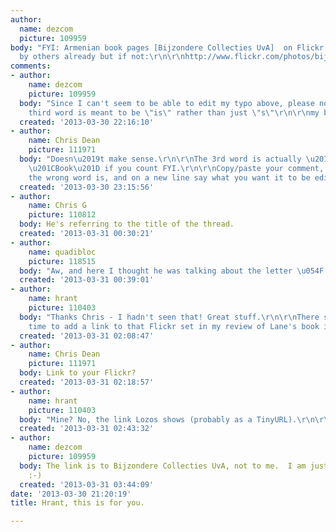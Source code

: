 ```yaml
---
author:
  name: dezcom
  picture: 109959
body: "FYI: Armenian book pages [Bijzondere Collecties UvA]  on Flickr may be known
  by others already but if not:\r\n\r\nhttp://www.flickr.com/photos/bijzonderecollectiesuva/sets/72157629968007414/"
comments:
- author:
    name: dezcom
    picture: 109959
  body: "Since I can't seem to be able to edit my typo above, please note that the
    third word is meant to be \"is\" rather than just \"s\"\r\n\r\nmy bad"
  created: '2013-03-30 22:16:10'
- author:
    name: Chris Dean
    picture: 111971
  body: "Doesn\u2019t make sense.\r\n\r\nThe 3rd word is actually \u201Cpages.\u201D
    \u201CBook\u201D if you count FYI.\r\n\r\nCopy/paste your comment, highlight what
    the wrong word is, and on a new line say what you want it to be edited to.\r\n"
  created: '2013-03-30 23:15:56'
- author:
    name: Chris G
    picture: 110812
  body: He's referring to the title of the thread.
  created: '2013-03-31 00:30:21'
- author:
    name: quadibloc
    picture: 118515
  body: "Aw, and here I thought he was talking about the letter \u054F."
  created: '2013-03-31 00:39:01'
- author:
    name: hrant
    picture: 110403
  body: "Thanks Chris - I hadn't seen that! Great stuff.\r\n\r\nThere should be enough
    time to add a link to that Flickr set in my review of Lane's book in Codex #3.\r\n\r\nhhp\r\n"
  created: '2013-03-31 02:08:47'
- author:
    name: Chris Dean
    picture: 111971
  body: Link to your Flickr?
  created: '2013-03-31 02:18:57'
- author:
    name: hrant
    picture: 110403
  body: "Mine? No, the link Lozos shows (probably as a TinyURL).\r\n\r\nhhp\r\n"
  created: '2013-03-31 02:43:32'
- author:
    name: dezcom
    picture: 109959
  body: The link is to Bijzondere Collecties UvA, not to me.  I am just the messenger
    :-)
  created: '2013-03-31 03:44:09'
date: '2013-03-30 21:20:19'
title: Hrant, this is for you.

---
```

